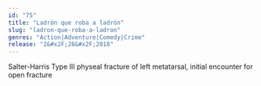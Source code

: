 ```yaml
---
id: "75"
title: "Ladrón que roba a ladrón"
slug: "ladron-que-roba-a-ladron"
genres: "Action|Adventure|Comedy|Crime"
release: "2&#x2F;26&#x2F;2018"
---
```


Salter-Harris Type III physeal fracture of left  metatarsal, initial encounter for open fracture

